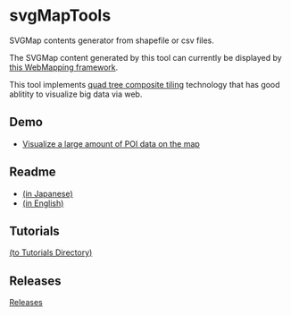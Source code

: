 # svgMapTools
SVGMap contents generator from shapefile or csv files.

The SVGMap content generated by this tool can currently be displayed by [this WebMapping framework](https://github.com/svgmap/svgMapLv0.1).

This tool implements [quad tree composite tiling](https://www.slideshare.net/totipalmate/quad-tree-composite-tiling-in-english) technology that has good ablitity to visualize big data via web.

## Demo
* [Visualize a large amount of POI data on the map](http://svgmap.org/devinfo/devkddi/lvl0.1/demos/demo0.html#visibleLayer=worldcities)

## Readme
* [(in Japanese)](./readMeFirstJA.md)
* [(in English)](./readMeFirstEN.md)

## Tutorials
[(to Tutorials Directory)](tutorials)

## Releases
[Releases](https://github.com/svgmap/svgMapTools/releases)

